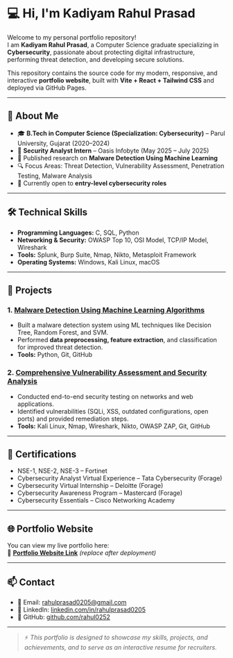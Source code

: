 # 💻  Hi, I'm Kadiyam Rahul Prasad

Welcome to my personal portfolio repository!  
I am **Kadiyam Rahul Prasad**, a Computer Science graduate specializing in **Cybersecurity**, passionate about protecting digital infrastructure, performing threat detection, and developing secure solutions.

This repository contains the source code for my modern, responsive, and interactive **portfolio website**, built with **Vite + React + Tailwind CSS** and deployed via GitHub Pages.

---

## 📌 About Me
- 🎓 **B.Tech in Computer Science (Specialization: Cybersecurity)** – Parul University, Gujarat (2020–2024)
- 💼 **Security Analyst Intern** – Oasis Infobyte (May 2025 – July 2025)
- 📜 Published research on **Malware Detection Using Machine Learning**
- 🔍 Focus Areas: Threat Detection, Vulnerability Assessment, Penetration Testing, Malware Analysis
- 🌱 Currently open to **entry-level cybersecurity roles**

---

## 🛠 Technical Skills
- **Programming Languages:** C, SQL, Python  
- **Networking & Security:** OWASP Top 10, OSI Model, TCP/IP Model, Wireshark  
- **Tools:** Splunk, Burp Suite, Nmap, Nikto, Metasploit Framework  
- **Operating Systems:** Windows, Kali Linux, macOS  

---

## 🚀 Projects

### 1. [Malware Detection Using Machine Learning Algorithms](https://github.com/rahul0252/Malware-Detection-Using-Machine-Learning-Algorithm)
- Built a malware detection system using ML techniques like Decision Tree, Random Forest, and SVM.
- Performed **data preprocessing, feature extraction**, and classification for improved threat detection.
- **Tools:** Python, Git, GitHub

### 2. [Comprehensive Vulnerability Assessment and Security Analysis](https://github.com/rahul0252/OIBSIP)
- Conducted end-to-end security testing on networks and web applications.
- Identified vulnerabilities (SQLi, XSS, outdated configurations, open ports) and provided remediation steps.
- **Tools:** Kali Linux, Nmap, Wireshark, Nikto, OWASP ZAP, Git, GitHub

---

## 📜 Certifications
- NSE-1, NSE-2, NSE-3 – Fortinet  
- Cybersecurity Analyst Virtual Experience – Tata Cybersecurity (Forage)  
- Cybersecurity Virtual Internship – Deloitte (Forage)  
- Cybersecurity Awareness Program – Mastercard (Forage)  
- Cybersecurity Essentials – Cisco Networking Academy  

---

## 🌐 Portfolio Website
You can view my live portfolio here:  
🔗 **[Portfolio Website Link](https://rahul0252.github.io/your-repo-name/)** _(replace after deployment)_

---

## 📫 Contact
- 📧 Email: [rahulprasad0205@gmail.com](mailto:rahulprasad0205@gmail.com)  
- 💼 LinkedIn: [linkedin.com/in/rahulprasad0205](https://www.linkedin.com/in/rahulprasad0205/)  
- 🐙 GitHub: [github.com/rahul0252](https://github.com/rahul0252)  

---

> ⚡ *This portfolio is designed to showcase my skills, projects, and achievements, and to serve as an interactive resume for recruiters.*
